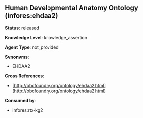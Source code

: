 [//]: # (DO NOT MANUALLY EDIT THIS FILE. IT IS GENERATED FROM A TEMPLATE.)

## Human Developmental Anatomy Ontology (infores:ehdaa2)

**Status**: released
  
**Knowledge Level**: knowledge_assertion
  
**Agent Type**: not_provided

**Synonyms**:

- EHDAA2

**Cross References**:

- [http://obofoundry.org/ontology/ehdaa2.html](http://obofoundry.org/ontology/ehdaa2.html)


**Consumed by**:

- infores:rtx-kg2